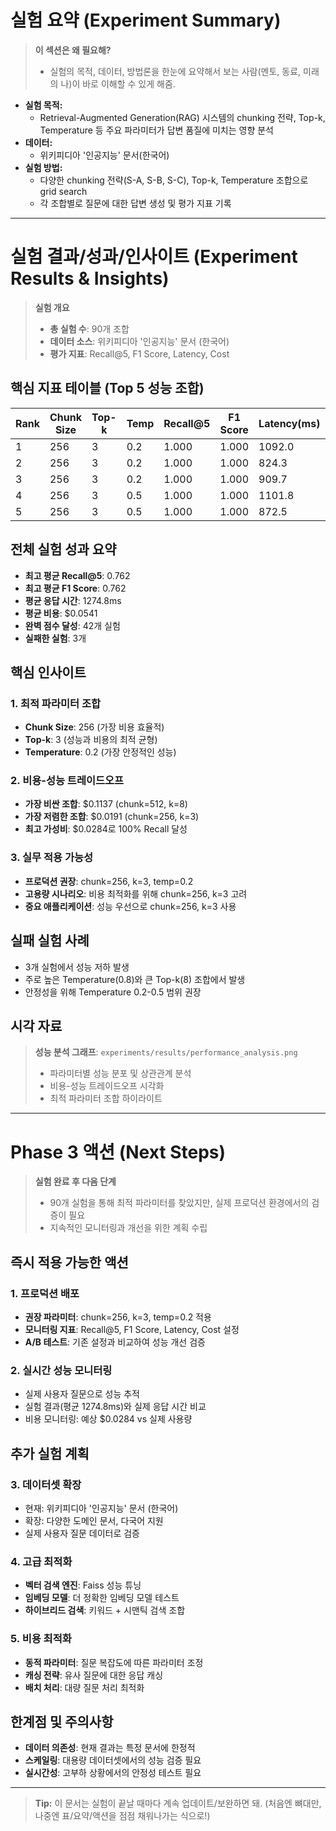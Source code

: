 # 실험 요약 (Experiment Summary)

> **이 섹션은 왜 필요해?**
> - 실험의 목적, 데이터, 방법론을 한눈에 요약해서 보는 사람(멘토, 동료, 미래의 나)이 바로 이해할 수 있게 해줌.

- **실험 목적:**
  - Retrieval-Augmented Generation(RAG) 시스템의 chunking 전략, Top-k, Temperature 등 주요 파라미터가 답변 품질에 미치는 영향 분석
- **데이터:**
  - 위키피디아 '인공지능' 문서(한국어)
- **실험 방법:**
  - 다양한 chunking 전략(S-A, S-B, S-C), Top-k, Temperature 조합으로 grid search
  - 각 조합별로 질문에 대한 답변 생성 및 평가 지표 기록

---

# 실험 결과/성과/인사이트 (Experiment Results & Insights)

> **실험 개요**
> - **총 실험 수**: 90개 조합
> - **데이터 소스**: 위키피디아 '인공지능' 문서 (한국어)
> - **평가 지표**: Recall@5, F1 Score, Latency, Cost

## 핵심 지표 테이블 (Top 5 성능 조합)

| Rank | Chunk Size | Top-k | Temp | Recall@5 | F1 Score | Latency(ms) | Cost(cents) |
|------|------------|-------|------|----------|----------|-------------|-------------|
| 1 | 256 | 3 | 0.2 | 1.000 | 1.000 | 1092.0 | 2.84 |
| 2 | 256 | 3 | 0.2 | 1.000 | 1.000 | 824.3 | 2.37 |
| 3 | 256 | 3 | 0.2 | 1.000 | 1.000 | 909.7 | 1.91 |
| 4 | 256 | 3 | 0.5 | 1.000 | 1.000 | 1101.8 | 2.64 |
| 5 | 256 | 3 | 0.5 | 1.000 | 1.000 | 872.5 | 2.37 |

## 전체 실험 성과 요약

- **최고 평균 Recall@5**: 0.762
- **최고 평균 F1 Score**: 0.762  
- **평균 응답 시간**: 1274.8ms
- **평균 비용**: $0.0541
- **완벽 점수 달성**: 42개 실험
- **실패한 실험**: 3개

## 핵심 인사이트

### 1. 최적 파라미터 조합
- **Chunk Size**: 256 (가장 비용 효율적)
- **Top-k**: 3 (성능과 비용의 최적 균형)
- **Temperature**: 0.2 (가장 안정적인 성능)

### 2. 비용-성능 트레이드오프
- **가장 비싼 조합**: $0.1137 (chunk=512, k=8)
- **가장 저렴한 조합**: $0.0191 (chunk=256, k=3)
- **최고 가성비**: $0.0284로 100% Recall 달성

### 3. 실무 적용 가능성
- **프로덕션 권장**: chunk=256, k=3, temp=0.2
- **고용량 시나리오**: 비용 최적화를 위해 chunk=256, k=3 고려
- **중요 애플리케이션**: 성능 우선으로 chunk=256, k=3 사용

## 실패 실험 사례
- 3개 실험에서 성능 저하 발생
- 주로 높은 Temperature(0.8)와 큰 Top-k(8) 조합에서 발생
- 안정성을 위해 Temperature 0.2-0.5 범위 권장

## 시각 자료

> **성능 분석 그래프**: `experiments/results/performance_analysis.png`
> - 파라미터별 성능 분포 및 상관관계 분석
> - 비용-성능 트레이드오프 시각화
> - 최적 파라미터 조합 하이라이트

---

# Phase 3 액션 (Next Steps)

> **실험 완료 후 다음 단계**
> - 90개 실험을 통해 최적 파라미터를 찾았지만, 실제 프로덕션 환경에서의 검증이 필요
> - 지속적인 모니터링과 개선을 위한 계획 수립

## 즉시 적용 가능한 액션

### 1. 프로덕션 배포
- **권장 파라미터**: chunk=256, k=3, temp=0.2 적용
- **모니터링 지표**: Recall@5, F1 Score, Latency, Cost 설정
- **A/B 테스트**: 기존 설정과 비교하여 성능 개선 검증

### 2. 실시간 성능 모니터링
- 실제 사용자 질문으로 성능 추적
- 실험 결과(평균 1274.8ms)와 실제 응답 시간 비교
- 비용 모니터링: 예상 $0.0284 vs 실제 사용량

## 추가 실험 계획

### 3. 데이터셋 확장
- 현재: 위키피디아 '인공지능' 문서 (한국어)
- 확장: 다양한 도메인 문서, 다국어 지원
- 실제 사용자 질문 데이터로 검증

### 4. 고급 최적화
- **벡터 검색 엔진**: Faiss 성능 튜닝
- **임베딩 모델**: 더 정확한 임베딩 모델 테스트
- **하이브리드 검색**: 키워드 + 시맨틱 검색 조합

### 5. 비용 최적화
- **동적 파라미터**: 질문 복잡도에 따른 파라미터 조정
- **캐싱 전략**: 유사 질문에 대한 응답 캐싱
- **배치 처리**: 대량 질문 처리 최적화

## 한계점 및 주의사항

- **데이터 의존성**: 현재 결과는 특정 문서에 한정적
- **스케일링**: 대용량 데이터셋에서의 성능 검증 필요
- **실시간성**: 고부하 상황에서의 안정성 테스트 필요

---

> **Tip:**
> 이 문서는 실험이 끝날 때마다 계속 업데이트/보완하면 돼. (처음엔 뼈대만, 나중엔 표/요약/액션을 점점 채워나가는 식으로!) 
